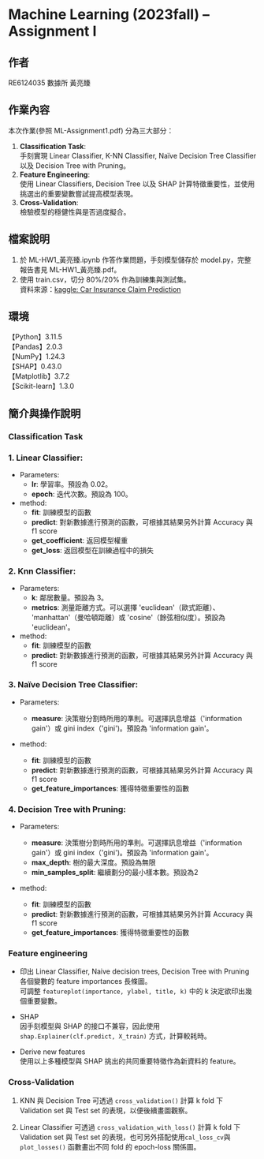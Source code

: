 # Machine Learning (2023fall) – Assignment I
## 作者
RE6124035 數據所 黃亮臻

## 作業內容
本次作業(參照 ML-Assignment1.pdf) 分為三大部分：
1. **Classification Task**:  
手刻實現 Linear Classifier, K-NN Classifier, Naïve Decision Tree Classifier 以及 Decision Tree with Pruning。
2. **Feature Engineering**:  
使用 Linear Classifiers, Decision Tree 以及 SHAP 計算特徵重要性，並使用挑選出的重要變數嘗試提高模型表現。
3. **Cross-Validation**:  
檢驗模型的穩健性與是否過度擬合。  


## 檔案說明
1. 於 ML-HW1_黃亮臻.ipynb 作答作業問題，手刻模型儲存於 model.py，完整報告書見 ML-HW1_黃亮臻.pdf。  
2. 使用 train.csv，切分 80%/20% 作為訓練集與測試集。  
資料來源：[kaggle: Car Insurance Claim Prediction
](https://www.kaggle.com/datasets/ifteshanajnin/carinsuranceclaimprediction-classification?select=train.csv)

## 環境
【Python】3.11.5  
【Pandas】2.0.3  
【NumPy】1.24.3  
【SHAP】0.43.0  
【Matplotlib】3.7.2  
【Scikit-learn】1.3.0  

## 簡介與操作說明
### Classification Task
### 1. Linear Classifier: 
- Parameters:
    - **lr**: 學習率。預設為 0.02。
    - **epoch**: 迭代次數。預設為 100。
- method:
    - **fit**: 訓練模型的函數  
    - **predict**: 對新數據進行預測的函數，可根據其結果另外計算 Accuracy 與 f1 score
    - **get_coefficient**: 返回模型權重
    - **get_loss**: 返回模型在訓練過程中的損失

### 2. Knn Classifier:  
- Parameters:
    - **k**: 鄰居數量。預設為 3。
    - **metrics**: 測量距離方式。可以選擇 'euclidean'（歐式距離）、 'manhattan'（曼哈頓距離）或 'cosine'（餘弦相似度）。預設為 'euclidean'。
- method:
    - **fit**: 訓練模型的函數  
    - **predict**: 對新數據進行預測的函數，可根據其結果另外計算 Accuracy 與 f1 score
 
### 3. Naïve Decision Tree Classifier:  
- Parameters:
    - **measure**: 決策樹分割時所用的準則。可選擇訊息增益（'information gain'）或 gini index（'gini')。預設為 'information gain'。

- method:
    - **fit**: 訓練模型的函數  
    - **predict**: 對新數據進行預測的函數，可根據其結果另外計算 Accuracy 與 f1 score
    - **get_feature_importances**: 獲得特徵重要性的函數


### 4. Decision Tree with Pruning:  
- Parameters:
    - **measure**: 決策樹分割時所用的準則。可選擇訊息增益（'information gain'）或 gini index（'gini')。預設為 'information gain'。
    - **max_depth**: 樹的最大深度。預設為無限
    - **min_samples_split**: 繼續劃分的最小樣本數。預設為2

- method:
    - **fit**: 訓練模型的函數  
    - **predict**: 對新數據進行預測的函數，可根據其結果另外計算 Accuracy 與 f1 score
    - **get_feature_importances**: 獲得特徵重要性的函數



###  Feature engineering
- 印出 Linear Classifier, Naive decision trees, Decision Tree with Pruning 各個變數的 feature importances 長條圖。  
可調整 `featureplot(importance, ylabel, title, k)` 中的 k 決定欲印出幾個重要變數。

- SHAP  
因手刻模型與 SHAP 的接口不兼容，因此使用 `shap.Explainer(clf.predict, X_train)` 方式，計算較耗時。

- Derive new features  
使用以上多種模型與 SHAP 挑出的共同重要特徵作為新資料的 feature。


### Cross-Validation
1. KNN 與 Decision Tree 可透過 `cross_validation()` 計算 k fold 下 Validation set 與 Test set 的表現，以便後續畫圖觀察。

2. Linear Classifier 可透過 `cross_validation_with_loss()` 計算 k fold 下 Validation set 與 Test set 的表現，也可另外搭配使用`cal_loss_cv`與`plot_losses()` 函數畫出不同 fold 的 epoch-loss 關係圖。

